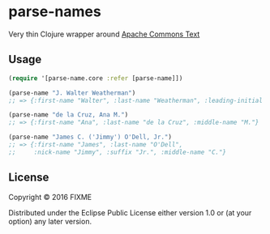 # parse-names

Very thin Clojure wrapper around
[Apache Commons Text](https://commons.apache.org/sandbox/commons-text/apidocs/org/apache/commons/text/names/HumanNameParser.html)

## Usage

```clj
(require '[parse-name.core :refer [parse-name]])

(parse-name "J. Walter Weatherman")
;; => {:first-name "Walter", :last-name "Weatherman", :leading-initial "J."}

(parse-name "de la Cruz, Ana M.")
;; => {:first-name "Ana", :last-name "de la Cruz", :middle-name "M."}

(parse-name "James C. ('Jimmy') O'Dell, Jr.")
;; => {:first-name "James", :last-name "O'Dell",
;;     :nick-name "Jimmy", :suffix "Jr.", :middle-name "C."}

```
## License

Copyright © 2016 FIXME

Distributed under the Eclipse Public License either version 1.0 or (at
your option) any later version.
